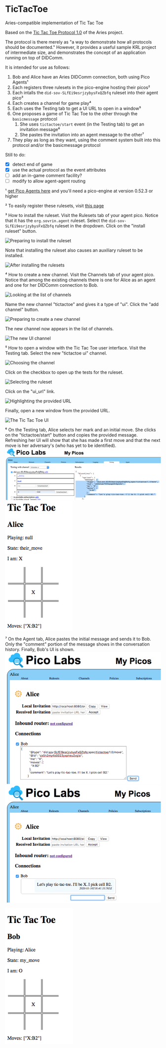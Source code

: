 # TicTacToe
Aries-compatible implementation of Tic Tac Toe

Based on the [Tic Tac Toe Protocol 1.0](https://github.com/hyperledger/aries-rfcs/blob/master/concepts/0003-protocols/tictactoe/README.md) of the Aries project.

The protocol is there merely as "a way to demonstrate how all protocols should be documented." 
However, it provides a useful sample KRL project of intermediate size, 
and demonstrates the concept of an application running on top of DIDComm.

It is intended for use as follows:

1. Bob and Alice have an Aries DIDComm connection, both using Pico Agents¹
1. Each registers three rulesets in the pico-engine hosting their picos²
1. Each intalls the `did-sov-SLfEi9esrjzybysFxQZbfq` ruleset into their agent pico³
1. Each creates a channel for game play⁴
1. Each uses the Testing tab to get a UI URL to open in a window⁵
1. One proposes a game of Tic Tac Toe to the other through the `basicmessage` protocol
    1. She uses `tictactoe/start` event (in the Testing tab) to get an invitation message⁶
    1. She pastes the invitation into an agent message to the other⁷
1. They play as long as they want, using the comment system built into this protocol and/or the basicmessage protocol


Still to do:

- [x] detect end of game
- [x] use the actual protocol as the event attributes
- [ ] add an in-game comment facility?
- [ ] modify to allow agent-agent routing

¹ [get Pico Agents here](https://github.com/Picolab/G2S) and you'll need a pico-engine at version 0.52.3 or higher

² To easily register these rulesets, visit [this page](https://picolab.github.io/TicTacToe/rids.html)

³ How to install the ruleset. 
Visit the Rulesets tab of your agent pico. 
Notice that it has the `org.sovrin.agent` ruleset.
Select the `did-sov-SLfEi9esrjzybysFxQZbfq` ruleset in the dropdown. 
Click on the "install ruleset" button.

![Preparing to install the ruleset](https://picolab.github.io/TicTacToe/images/Step3a.png)

Note that installing the ruleset also causes an auxiliary ruleset to be installed.

![After installing the rulesets](https://picolab.github.io/TicTacToe/images/Step3b.png)

⁴ How to create a new channel.
Visit the Channels tab of your agent pico.
Notice that among the existing channels there is one for Alice as an agent and one for her DIDComm connection to Bob.

![Looking at the list of channels](https://picolab.github.io/TicTacToe/images/Step4a.png)

Name the new channel "tictactoe" and gives it a type of "ui".
Click the "add channel" button.

![Preparing to create a new channel](https://picolab.github.io/TicTacToe/images/Step4b.png)

The new channel now appears in the list of channels.

![The new UI channel](https://picolab.github.io/TicTacToe/images/Step4c.png)

⁵ How to open a window with the Tic Tac Toe user interface.
Visit the Testing tab.
Select the new "tictactoe ui" channel. 

![Choosing the channel](https://picolab.github.io/TicTacToe/images/Step5a.png)

Click on the checkbox to open up the tests for the ruleset. 

![Selecting the ruleset](https://picolab.github.io/TicTacToe/images/Step5b.png)

Click on the "ui_url" link. 

![Highlighting the provided URL](https://picolab.github.io/TicTacToe/images/Step5c.png)

Finally, open a new window from the provided URL.

![The Tic Tac Toe UI](https://picolab.github.io/TicTacToe/images/Step5d.png)

⁶ On the Testing tab, Alice selects her mark and an initial move.
She clicks on the "tictactoe/start" button and copies the provided message.
Refreshing her UI will show that she has made a first move and that the next move is her adversary's
(who has yet to be identified).
![Generating an initial message](https://github.com/Picolab/TicTacToe/blob/master/images/Step6.png)
![Refreshed UI](https://github.com/Picolab/TicTacToe/blob/master/images/Step6b.png)

⁷ On the Agent tab, Alice pastes the initial message and sends it to Bob.
Only the "comment" portion of the message shows in the conversation history.
Finally, Bob's UI is shown.
![Pasting the initial message](https://github.com/Picolab/TicTacToe/blob/master/images/Step7.png)
![Conversation history](https://github.com/Picolab/TicTacToe/blob/master/images/Step7b.png)

![The adversary's UI](https://github.com/Picolab/TicTacToe/blob/master/images/Step7c.png)

